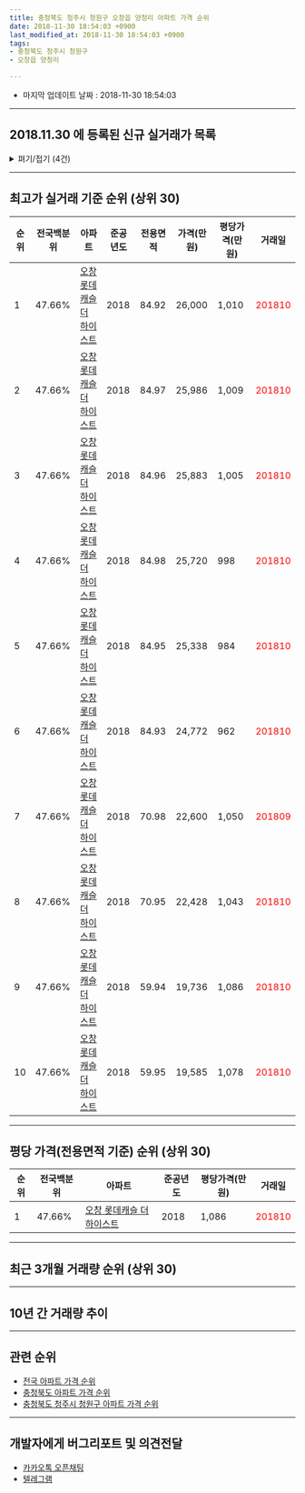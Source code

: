 ```yaml
---
title: 충청북도 청주시 청원구 오창읍 양청리 아파트 가격 순위
date: 2018-11-30 18:54:03 +0900
last_modified_at: 2018-11-30 18:54:03 +0900
tags:
- 충청북도 청주시 청원구
- 오창읍 양청리

---
```


* 마지막 업데이트 날짜 : 2018-11-30 18:54:03

---

## 2018.11.30 에 등록된 신규 실거래가 목록

<details>
<summary>펴기/접기 (4건)</summary>
<div markdown="1">

|아파트|전국백분위|준공년도|전용면적|가격(만원)|평당가격(만원)|거래일|
|---|---|---|---|---|---|---|
|[오창 롯데캐슬 더 하이스트](https://search.naver.com/search.naver?query=%EC%B6%A9%EC%B2%AD%EB%B6%81%EB%8F%84+%EC%B2%AD%EC%A3%BC%EC%8B%9C+%EC%B2%AD%EC%9B%90%EA%B5%AC+%EC%98%A4%EC%B0%BD%EC%9D%8D+%EC%96%91%EC%B2%AD%EB%A6%AC+%EC%98%A4%EC%B0%BD+%EB%A1%AF%EB%8D%B0%EC%BA%90%EC%8A%AC+%EB%8D%94+%ED%95%98%EC%9D%B4%EC%8A%A4%ED%8A%B8)|47.66%|2018|59.95|18,700|1,029|<span style="color:red">201811</span>|
|[오창 롯데캐슬 더 하이스트](https://search.naver.com/search.naver?query=%EC%B6%A9%EC%B2%AD%EB%B6%81%EB%8F%84+%EC%B2%AD%EC%A3%BC%EC%8B%9C+%EC%B2%AD%EC%9B%90%EA%B5%AC+%EC%98%A4%EC%B0%BD%EC%9D%8D+%EC%96%91%EC%B2%AD%EB%A6%AC+%EC%98%A4%EC%B0%BD+%EB%A1%AF%EB%8D%B0%EC%BA%90%EC%8A%AC+%EB%8D%94+%ED%95%98%EC%9D%B4%EC%8A%A4%ED%8A%B8)|47.66%|2018|84.96|24,400|947|<span style="color:red">201811</span>|
|[오창 롯데캐슬 더 하이스트](https://search.naver.com/search.naver?query=%EC%B6%A9%EC%B2%AD%EB%B6%81%EB%8F%84+%EC%B2%AD%EC%A3%BC%EC%8B%9C+%EC%B2%AD%EC%9B%90%EA%B5%AC+%EC%98%A4%EC%B0%BD%EC%9D%8D+%EC%96%91%EC%B2%AD%EB%A6%AC+%EC%98%A4%EC%B0%BD+%EB%A1%AF%EB%8D%B0%EC%BA%90%EC%8A%AC+%EB%8D%94+%ED%95%98%EC%9D%B4%EC%8A%A4%ED%8A%B8)|47.66%|2018|84.97|25,000|970|<span style="color:red">201811</span>|
|[오창 롯데캐슬 더 하이스트](https://search.naver.com/search.naver?query=%EC%B6%A9%EC%B2%AD%EB%B6%81%EB%8F%84+%EC%B2%AD%EC%A3%BC%EC%8B%9C+%EC%B2%AD%EC%9B%90%EA%B5%AC+%EC%98%A4%EC%B0%BD%EC%9D%8D+%EC%96%91%EC%B2%AD%EB%A6%AC+%EC%98%A4%EC%B0%BD+%EB%A1%AF%EB%8D%B0%EC%BA%90%EC%8A%AC+%EB%8D%94+%ED%95%98%EC%9D%B4%EC%8A%A4%ED%8A%B8)|47.66%|2018|70.95|22,300|1,037|<span style="color:red">201810</span>|


</div>
</details>

---

## 최고가 실거래 기준 순위 (상위 30)


|순위|전국백분위|아파트|준공년도|전용면적|가격(만원)|평당가격(만원)|거래일|
|---|---|---|---|---|---|---|---|
|1|47.66%|[오창 롯데캐슬 더 하이스트](https://search.naver.com/search.naver?query=%EC%B6%A9%EC%B2%AD%EB%B6%81%EB%8F%84+%EC%B2%AD%EC%A3%BC%EC%8B%9C+%EC%B2%AD%EC%9B%90%EA%B5%AC+%EC%98%A4%EC%B0%BD%EC%9D%8D+%EC%96%91%EC%B2%AD%EB%A6%AC+%EC%98%A4%EC%B0%BD+%EB%A1%AF%EB%8D%B0%EC%BA%90%EC%8A%AC+%EB%8D%94+%ED%95%98%EC%9D%B4%EC%8A%A4%ED%8A%B8)|2018|84.92|26,000|1,010|<span style="color:red">201810</span>|
|2|47.66%|[오창 롯데캐슬 더 하이스트](https://search.naver.com/search.naver?query=%EC%B6%A9%EC%B2%AD%EB%B6%81%EB%8F%84+%EC%B2%AD%EC%A3%BC%EC%8B%9C+%EC%B2%AD%EC%9B%90%EA%B5%AC+%EC%98%A4%EC%B0%BD%EC%9D%8D+%EC%96%91%EC%B2%AD%EB%A6%AC+%EC%98%A4%EC%B0%BD+%EB%A1%AF%EB%8D%B0%EC%BA%90%EC%8A%AC+%EB%8D%94+%ED%95%98%EC%9D%B4%EC%8A%A4%ED%8A%B8)|2018|84.97|25,986|1,009|<span style="color:red">201810</span>|
|3|47.66%|[오창 롯데캐슬 더 하이스트](https://search.naver.com/search.naver?query=%EC%B6%A9%EC%B2%AD%EB%B6%81%EB%8F%84+%EC%B2%AD%EC%A3%BC%EC%8B%9C+%EC%B2%AD%EC%9B%90%EA%B5%AC+%EC%98%A4%EC%B0%BD%EC%9D%8D+%EC%96%91%EC%B2%AD%EB%A6%AC+%EC%98%A4%EC%B0%BD+%EB%A1%AF%EB%8D%B0%EC%BA%90%EC%8A%AC+%EB%8D%94+%ED%95%98%EC%9D%B4%EC%8A%A4%ED%8A%B8)|2018|84.96|25,883|1,005|<span style="color:red">201810</span>|
|4|47.66%|[오창 롯데캐슬 더 하이스트](https://search.naver.com/search.naver?query=%EC%B6%A9%EC%B2%AD%EB%B6%81%EB%8F%84+%EC%B2%AD%EC%A3%BC%EC%8B%9C+%EC%B2%AD%EC%9B%90%EA%B5%AC+%EC%98%A4%EC%B0%BD%EC%9D%8D+%EC%96%91%EC%B2%AD%EB%A6%AC+%EC%98%A4%EC%B0%BD+%EB%A1%AF%EB%8D%B0%EC%BA%90%EC%8A%AC+%EB%8D%94+%ED%95%98%EC%9D%B4%EC%8A%A4%ED%8A%B8)|2018|84.98|25,720|998|<span style="color:red">201810</span>|
|5|47.66%|[오창 롯데캐슬 더 하이스트](https://search.naver.com/search.naver?query=%EC%B6%A9%EC%B2%AD%EB%B6%81%EB%8F%84+%EC%B2%AD%EC%A3%BC%EC%8B%9C+%EC%B2%AD%EC%9B%90%EA%B5%AC+%EC%98%A4%EC%B0%BD%EC%9D%8D+%EC%96%91%EC%B2%AD%EB%A6%AC+%EC%98%A4%EC%B0%BD+%EB%A1%AF%EB%8D%B0%EC%BA%90%EC%8A%AC+%EB%8D%94+%ED%95%98%EC%9D%B4%EC%8A%A4%ED%8A%B8)|2018|84.95|25,338|984|<span style="color:red">201810</span>|
|6|47.66%|[오창 롯데캐슬 더 하이스트](https://search.naver.com/search.naver?query=%EC%B6%A9%EC%B2%AD%EB%B6%81%EB%8F%84+%EC%B2%AD%EC%A3%BC%EC%8B%9C+%EC%B2%AD%EC%9B%90%EA%B5%AC+%EC%98%A4%EC%B0%BD%EC%9D%8D+%EC%96%91%EC%B2%AD%EB%A6%AC+%EC%98%A4%EC%B0%BD+%EB%A1%AF%EB%8D%B0%EC%BA%90%EC%8A%AC+%EB%8D%94+%ED%95%98%EC%9D%B4%EC%8A%A4%ED%8A%B8)|2018|84.93|24,772|962|<span style="color:red">201810</span>|
|7|47.66%|[오창 롯데캐슬 더 하이스트](https://search.naver.com/search.naver?query=%EC%B6%A9%EC%B2%AD%EB%B6%81%EB%8F%84+%EC%B2%AD%EC%A3%BC%EC%8B%9C+%EC%B2%AD%EC%9B%90%EA%B5%AC+%EC%98%A4%EC%B0%BD%EC%9D%8D+%EC%96%91%EC%B2%AD%EB%A6%AC+%EC%98%A4%EC%B0%BD+%EB%A1%AF%EB%8D%B0%EC%BA%90%EC%8A%AC+%EB%8D%94+%ED%95%98%EC%9D%B4%EC%8A%A4%ED%8A%B8)|2018|70.98|22,600|1,050|<span style="color:red">201809</span>|
|8|47.66%|[오창 롯데캐슬 더 하이스트](https://search.naver.com/search.naver?query=%EC%B6%A9%EC%B2%AD%EB%B6%81%EB%8F%84+%EC%B2%AD%EC%A3%BC%EC%8B%9C+%EC%B2%AD%EC%9B%90%EA%B5%AC+%EC%98%A4%EC%B0%BD%EC%9D%8D+%EC%96%91%EC%B2%AD%EB%A6%AC+%EC%98%A4%EC%B0%BD+%EB%A1%AF%EB%8D%B0%EC%BA%90%EC%8A%AC+%EB%8D%94+%ED%95%98%EC%9D%B4%EC%8A%A4%ED%8A%B8)|2018|70.95|22,428|1,043|<span style="color:red">201810</span>|
|9|47.66%|[오창 롯데캐슬 더 하이스트](https://search.naver.com/search.naver?query=%EC%B6%A9%EC%B2%AD%EB%B6%81%EB%8F%84+%EC%B2%AD%EC%A3%BC%EC%8B%9C+%EC%B2%AD%EC%9B%90%EA%B5%AC+%EC%98%A4%EC%B0%BD%EC%9D%8D+%EC%96%91%EC%B2%AD%EB%A6%AC+%EC%98%A4%EC%B0%BD+%EB%A1%AF%EB%8D%B0%EC%BA%90%EC%8A%AC+%EB%8D%94+%ED%95%98%EC%9D%B4%EC%8A%A4%ED%8A%B8)|2018|59.94|19,736|1,086|<span style="color:red">201810</span>|
|10|47.66%|[오창 롯데캐슬 더 하이스트](https://search.naver.com/search.naver?query=%EC%B6%A9%EC%B2%AD%EB%B6%81%EB%8F%84+%EC%B2%AD%EC%A3%BC%EC%8B%9C+%EC%B2%AD%EC%9B%90%EA%B5%AC+%EC%98%A4%EC%B0%BD%EC%9D%8D+%EC%96%91%EC%B2%AD%EB%A6%AC+%EC%98%A4%EC%B0%BD+%EB%A1%AF%EB%8D%B0%EC%BA%90%EC%8A%AC+%EB%8D%94+%ED%95%98%EC%9D%B4%EC%8A%A4%ED%8A%B8)|2018|59.95|19,585|1,078|<span style="color:red">201810</span>|


---

## 평당 가격(전용면적 기준) 순위 (상위 30)


|순위|전국백분위|아파트|준공년도|평당가격(만원)|거래일|
|---|---|---|---|---|---|
|1|47.66%|[오창 롯데캐슬 더 하이스트](https://search.naver.com/search.naver?query=%EC%B6%A9%EC%B2%AD%EB%B6%81%EB%8F%84+%EC%B2%AD%EC%A3%BC%EC%8B%9C+%EC%B2%AD%EC%9B%90%EA%B5%AC+%EC%98%A4%EC%B0%BD%EC%9D%8D+%EC%96%91%EC%B2%AD%EB%A6%AC+%EC%98%A4%EC%B0%BD+%EB%A1%AF%EB%8D%B0%EC%BA%90%EC%8A%AC+%EB%8D%94+%ED%95%98%EC%9D%B4%EC%8A%A4%ED%8A%B8)|2018|1,086|<span style="color:red">201810</span>|


---

## 최근 3개월 거래량 순위 (상위 30)


<div style="width:100%;">
    <canvas id="deal_count_ranking" height="250"></canvas>
</div>


<script>
new Chart(document.getElementById("deal_count_ranking"), {
    type: 'horizontalBar',
    data: {
        labels: ['오창 롯데캐슬 더 하이스트'],
        datasets: [{
            label: '실거래 수',
            data: [269],
            borderColor: "rgba(255, 0, 128, 1)",
            backgroundColor: "rgba(255, 0, 128, 0.5)",
            fill: false,
        }]
    },
    options: {
        responsive: true,
        title: {
            display: true,
            text: '최근 3개월 거래량 순위'
        },
        tooltips: {
            mode: 'index',
            intersect: false,
            callbacks: {
                title: function(tooltipItems, data) {
                    return "실거래 수:";
                },
                label: function(tooltipItem, data) {
                    return data.labels[tooltipItem.index] + ": " + tooltipItem.xLabel;
                }
            }
        },
        hover: {
            mode: 'nearest',
            intersect: true
        },
        scales: {
            xAxes: [{
                display: true,
                scaleLabel: {
                    display: true,
                    labelString: '실거래 수'
                },
                ticks: {
                    suggestedMin: 0,
                }
            }],
            yAxes: [{
                display: true,
                ticks: {
                    autoSkip: false,
                    callback: function(value, index, values) {
                        if (value.length > 15)
                            return value.substr(0, 13) + "...";
                        else
                            return value;
                    }
                },
                scaleLabel: {
                    display: false,
                }
            }]
        }
    }
});

</script>


---

## 10년 간 거래량 추이


<div style="width:100%;">
    <canvas id="deal_progress" height="250"></canvas>
</div>

<script>
new Chart(document.getElementById("deal_progress"), {
    type: 'line',
    data: {
        labels: ['200811','200812','200901','200902','200903','200904','200905','200906','200907','200908','200909','200910','200911','200912','201001','201002','201003','201004','201005','201006','201007','201008','201009','201010','201011','201012','201101','201102','201103','201104','201105','201106','201107','201108','201109','201110','201111','201112','201201','201202','201203','201204','201205','201206','201207','201208','201209','201210','201211','201212','201301','201302','201303','201304','201305','201306','201307','201308','201309','201310','201311','201312','201401','201402','201403','201404','201405','201406','201407','201408','201409','201410','201411','201412','201501','201502','201503','201504','201505','201506','201507','201508','201509','201510','201511','201512','201601','201602','201603','201604','201605','201606','201607','201608','201609','201610','201611','201612','201701','201702','201703','201704','201705','201706','201707','201708','201709','201710','201711','201712','201801','201802','201803','201804','201805','201806','201807','201808','201809','201810','201811'],
        datasets: [{
            label: '실거래 수',
            pointRadius: 1,
            data: [0, 0, 0, 0, 0, 0, 0, 0, 0, 0, 0, 0, 0, 0, 0, 0, 0, 0, 0, 0, 0, 0, 0, 0, 0, 0, 0, 0, 0, 0, 0, 0, 0, 0, 0, 0, 0, 0, 0, 0, 0, 0, 0, 0, 0, 0, 0, 0, 0, 0, 0, 0, 0, 0, 0, 0, 0, 0, 0, 0, 0, 0, 0, 0, 0, 0, 0, 0, 0, 0, 0, 0, 0, 0, 0, 0, 0, 0, 0, 0, 0, 0, 0, 0, 0, 0, 0, 0, 0, 0, 0, 0, 0, 0, 0, 0, 0, 0, 0, 0, 0, 0, 0, 0, 0, 0, 0, 0, 0, 0, 0, 0, 0, 0, 0, 0, 0, 0, 50, 191, 28],
            borderColor: "rgba(255, 201, 14, 1)",
            backgroundColor: "rgba(255, 201, 14, 0.5)",
            fill: true,
        }]
    },
    options: {
        responsive: true,
        title: {
            display: true,
            text: '10년간 거래량 추이'
        },
        tooltips: {
            mode: 'index',
            intersect: false,
        },
        hover: {
            mode: 'nearest',
            intersect: true
        },
        scales: {
            xAxes: [{
                display: true,
                scaleLabel: {
                    display: true,
                    labelString: '년/월'
                }
            }],
            yAxes: [{
                display: true,
                ticks: {
                    suggestedMin: 0,
                },
                scaleLabel: {
                    display: true,
                    labelString: '실거래 수'
                }
            }]
        }
    }
});

</script>


---

## 관련 순위

- [전국 아파트 가격 순위](https://inasie.github.io/apt-ranking/전국)
- [충청북도 아파트 가격 순위](https://inasie.github.io/apt-ranking/충청북도)
- [충청북도 청주시 청원구 아파트 가격 순위](https://inasie.github.io/apt-ranking/충청북도-청주시-청원구)


---

## 개발자에게 버그리포트 및 의견전달

- [카카오톡 오픈채팅](https://open.kakao.com/o/gLJUAP4)
- [텔레그램](https://t.me/inasie)

